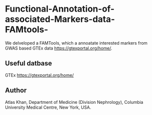 # Functional-Annotation-of-associated-Markers-data-FAMtools-
We delveloped a FAMTools, which a annoatate interested markers from GWAS based GTEx data https://gtexportal.org/home/.

## Useful datbase

GTEx https://gtexportal.org/home/







## Author 

Atlas Khan, Department of Medicine (Division Nephrology), Columbia University Medical Centre, New York, USA.
